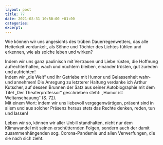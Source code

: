 ```yaml
---
layout: post
title: 77
date: 2021-08-31 10:50:00 +01:00
categories: 
excerpt: 
---
```


Wie können wir uns angesichts des trüben Dauerregenwetters, das alle Heiterkeit verdunkelt, als Söhne und Töchter des Lichtes fühlen und erkennen, wie als solche leben und wirken?

Indem wir uns ganz paulinisch mit Vertrauen und Liebe rüsten, die Hoffnung aufrechterhalten, wach und nüchtern bleiben, einander trösten, gut zureden und aufrichten!\
Indem wir „die Welt“ und ihr Getriebe mit Humor und Gelassenheit wahr- und annehmen! Die Anregung zu letzterer Haltung verdanke ich Arthur Kutscher, auf dessen Brunnen der Satz aus seiner Autobiographie mit dem Titel „Der Theaterprofessor“ geschrieben steht: „Humor ist Weltanschauung“ (S. 72).\
Mit einem Wort: indem wir uns liebevoll vergegenwärtigen, präsent sind in allem und aus solcher Präsenz heraus stets das Rechte denken, reden, tun und lassen!

Leben wir so, können wir aller Unbill standhalten, nicht nur dem Klimawandel mit seinen erschütternden Folgen, sondern auch der damit zusammenhängenden sog. Corona-Pandemie und allen Verwerfungen, die sie nach sich zieht.
